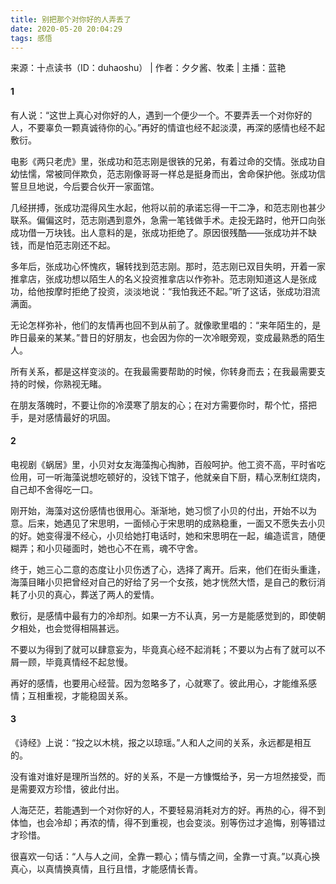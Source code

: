 ```yaml
---
title: 别把那个对你好的人弄丢了
date: 2020-05-20 20:04:29
tags: 感悟
---
```


来源：十点读书（ID：duhaoshu） | 作者：夕夕酱、牧柔 | 主播：蓝艳

#### 1
有人说：“这世上真心对你好的人，遇到一个便少一个。不要弄丢一个对你好的人，不要辜负一颗真诚待你的心。”再好的情谊也经不起淡漠，再深的感情也经不起敷衍。

电影《两只老虎》里，张成功和范志刚是很铁的兄弟，有着过命的交情。张成功自幼怯懦，常被同伴欺负，范志刚像哥哥一样总是挺身而出，舍命保护他。张成功信誓旦旦地说，今后要合伙开一家面馆。

几经拼搏，张成功混得风生水起，他将以前的承诺忘得一干二净，和范志刚也甚少联系。偏偏这时，范志刚遇到意外，急需一笔钱做手术。走投无路时，他开口向张成功借一万块钱。出人意料的是，张成功拒绝了。原因很残酷——张成功并不缺钱，而是怕范志刚还不起。

多年后，张成功心怀愧疚，辗转找到范志刚。那时，范志刚已双目失明，开着一家推拿店，张成功想以陌生人的名义投资推拿店以作弥补。范志刚知道这人是张成功，给他按摩时拒绝了投资，淡淡地说：“我怕我还不起。”听了这话，张成功泪流满面。

无论怎样弥补，他们的友情再也回不到从前了。就像歌里唱的：“来年陌生的，是昨日最亲的某某。”昔日的好朋友，也会因为你的一次冷眼旁观，变成最熟悉的陌生人。

所有关系，都是这样变淡的。在我最需要帮助的时候，你转身而去；在我最需要支持的时候，你熟视无睹。

在朋友落魄时，不要让你的冷漠寒了朋友的心；在对方需要你时，帮个忙，搭把手，是对感情最好的巩固。

#### 2
电视剧《蜗居》里，小贝对女友海藻掏心掏肺，百般呵护。他工资不高，平时省吃俭用，可一听海藻说想吃顿好的，没钱下馆子，他就亲自下厨，精心烹制红烧肉，自己却不舍得吃一口。

刚开始，海藻对这份感情也很用心。渐渐地，她习惯了小贝的付出，开始不以为意。后来，她遇见了宋思明，一面倾心于宋思明的成熟稳重，一面又不愿失去小贝的好。她变得漫不经心，小贝给她打电话时，她和宋思明在一起，编造谎言，随便糊弄；和小贝碰面时，她也心不在焉，魂不守舍。

终于，她三心二意的态度让小贝伤透了心，选择了离开。后来，他们在街头重逢，海藻目睹小贝把曾经对自己的好给了另一个女孩，她才恍然大悟，是自己的敷衍消耗了小贝的真心，葬送了两人的爱情。

敷衍，是感情中最有力的冷却剂。如果一方不认真，另一方是能感觉到的，即使朝夕相处，也会觉得相隔甚远。

不要以为得到了就可以肆意妄为，毕竟真心经不起消耗；不要以为占有了就可以不屑一顾，毕竟真情经不起怠慢。

再好的感情，也要用心经营。因为忽略多了，心就寒了。彼此用心，才能维系感情；互相重视，才能稳固关系。

#### 3
《诗经》上说：“投之以木桃，报之以琼瑶。”人和人之间的关系，永远都是相互的。

没有谁对谁好是理所当然的。好的关系，不是一方慷慨给予，另一方坦然接受，而是需要双方珍惜，彼此付出。

人海茫茫，若能遇到一个对你好的人，不要轻易消耗对方的好。再热的心，得不到体恤，也会冷却；再浓的情，得不到重视，也会变淡。别等伤过才追悔，别等错过才珍惜。

很喜欢一句话：“人与人之间，全靠一颗心；情与情之间，全靠一寸真。”以真心换真心，以真情换真情，且行且惜，才能感情长青。
